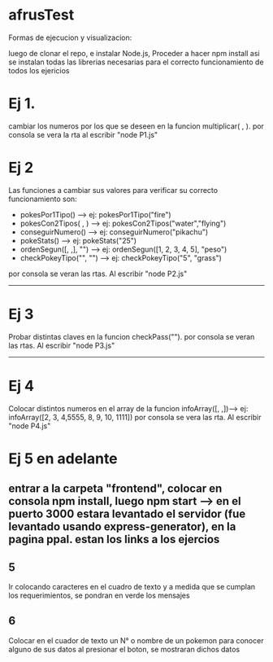 # afrusTest

Formas de ejecucion y visualizacion:

luego de clonar el repo, e instalar Node.js, Proceder a hacer npm install asi se instalan todas las librerias necesarias para el correcto funcionamiento de todos los ejericios

# Ej 1.

cambiar los numeros por los que se deseen en la funcion multiplicar( , ).
por consola se vera la rta al escribir "node P1.js"

# Ej 2

Las funciones a cambiar sus valores para verificar su correcto funcionamiento son:

- pokesPor1Tipo() --> ej: pokesPor1Tipo("fire")
- pokesCon2Tipos( , ) --> ej: pokesCon2Tipos("water","flying")
- conseguirNumero() --> ej: conseguirNumero("pikachu")
- pokeStats() --> ej: pokeStats("25")
- ordenSegun([, ,], "") --> ej: ordenSegun([1, 2, 3, 4, 5], "peso")
- checkPokeyTipo("", "") --> ej: checkPokeyTipo("5", "grass")

por consola se veran las rtas. Al escribir "node P2.js"

---

# Ej 3

Probar distintas claves en la funcion checkPass("").
por consola se veran las rtas. Al escribir "node P3.js"

---

# Ej 4

Colocar distintos numeros en el array de la funcion infoArray([, ,])--> ej: infoArray([2, 3, 4,5555, 8, 9, 10, 1111])
por consola se vera las rta. Al escribir "node P4.js"

# Ej 5 en adelante

## entrar a la carpeta "frontend", colocar en consola npm install, luego npm start --> en el puerto 3000 estara levantado el servidor (fue levantado usando express-generator), en la pagina ppal. estan los links a los ejercios

## 5

Ir colocando caracteres en el cuadro de texto y a medida que se cumplan los requerimientos, se pondran en verde los mensajes

## 6

Colocar en el cuador de texto un N° o nombre de un pokemon para conocer alguno de sus datos
al presionar el boton, se mostraran dichos datos

